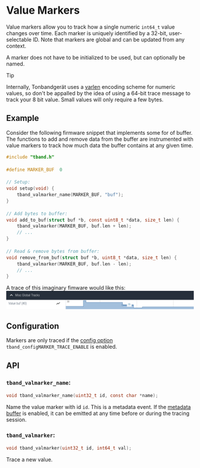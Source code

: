 # Value Markers

Value markers allow you to track how a single numeric `int64_t` value changes over time. Each marker
is uniquely identified by a 32-bit, user-selectable ID. Note that markers are global and can be updated
from any context.

A marker does not have to be initialized to be used, but can optionally be named.

> [!TIP]
> Internally, Tonbandgerät uses a [varlen](../tech_details/varlen.md) encoding scheme for numeric values,
> so don't be appalled by the idea of using a 64-bit trace message to track your 8 bit value. Small values
> will only require a few bytes.

## Example

Consider the following firmware snippet that implements some for of buffer. The functions to
add and remove data from the buffer are instrumented with value markers to track how much data
the buffer contains at any given time.

```c
#include "tband.h"

#define MARKER_BUF  0

// Setup:
void setup(void) {
    tband_valmarker_name(MARKER_BUF, "buf");
}

// Add bytes to buffer:
void add_to_buf(struct buf *b, const uint8_t *data, size_t len) {
    tband_valmarker(MARKER_BUF, buf.len + len);
    // ...
}

// Read & remove bytes from buffer:
void remove_from_buf(struct buf *b, uint8_t *data, size_t len) {
    tband_valmarker(MARKER_BUF, buf.len - len);
    // ...
}

```

A trace of this imaginary fimware would like this:
![Valmarker Example Trace.](./imgs/valmarkers.png)



## Configuration

Markers are only traced if the [config option](./config.md) `tband_configMARKER_TRACE_ENABLE` is enabled.

## API

### `tband_valmarker_name`:
```c
void tband_valmarker_name(uint32_t id, const char *name);
```
Name the value marker with id `id`. This is a metadata event. If the [metadata buffer](./metadata_buf.md) is enabled,
it can be emitted at any time before or during the tracing session.

### `tband_valmarker`:
```c
void tband_valmarker(uint32_t id, int64_t val);
```

Trace a new value.

